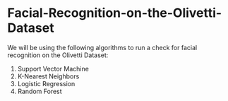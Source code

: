 # Facial-Recognition-on-the-Olivetti-Dataset

We will be using the following algorithms to run a check for facial recognition on the Olivetti Dataset:
1. Support Vector Machine
2. K-Nearest Neighbors
3. Logistic Regression
4. Random Forest
